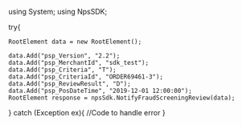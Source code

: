 using System;
using NpsSDK;

try{

    RootElement data = new RootElement();

    data.Add("psp_Version", "2.2");
    data.Add("psp_MerchantId", "sdk_test");
    data.Add("psp_Criteria", "T");
    data.Add("psp_CriteriaId", "ORDER69461-3");
    data.Add("psp_ReviewResult", "D");
    data.Add("psp_PosDateTime", "2019-12-01 12:00:00");
    RootElement response = npsSdk.NotifyFraudScreeningReview(data);

}
catch (Exception ex){
    //Code to handle error
}

